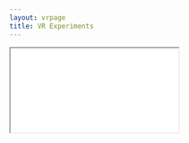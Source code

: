 ```yaml
---
layout: vrpage
title: VR Experiments
---
```


<iframe id="exampleIframe" class="example__iframe" allowfullscreen="" scrolling="no" allowvr="yes" src="/vrno1mobile/"></iframe>
